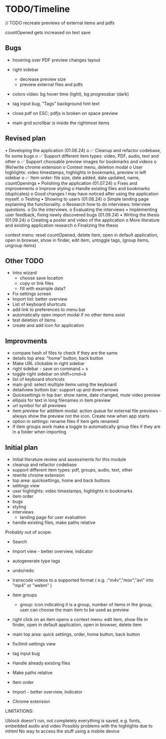 # TODO/Timeline

  // TODO recreate previews of external items and pdfs

  countOpened gets increased on text save


## Bugs
* hovering over PDF preview changes layout
* right sidebar 
    - decrease preview size
    - preview external files and pdfs
    

* colors video: bg hover time (light), bg progressbar (dark)


* tag input bug, "Tags" background hint text
* close pdf on ESC; pdfjs is broken on space preview

* main grid scrollbar is inside the rightmost items




## Revised plan
•	Developing the application (01.06.24)
    o	✅ Cleanup and refactor codebase, fix some bugs
    o	✅ Support different item types: video, PDF, audio, text and other
    o	✅ Support choosable preview images for bookmarks and videos
    o	(Re)write chrome extension
    o	Context menu, deletion modal
    o	User highlights: video timestamps, highlights in bookmarks, preview in left sidebar
    o	✅ Item order: file size, date added, date updated, name, countOpenings
•	Polishing the application (01.07.24)
    o	Fixes and improvements
    o	Improve styling
    o	Handle existing files and bookmarks (duplicates)
    o	Good changes I may have noticed after using the application myself.
    o	Testing
•	Showing to users (01.08.24)
    o	Simple landing page explaining the functionality.
    o	Research how to do interviews: Interview questions.
    o	Do the interviews.
    o	Evaluating the interviews
•	Implementing user feedback, fixing newly discovered bugs (01.09.24)
•	Writing the thesis (01.09.24)
    o	Creating a poster and video of the application
    o	More literature and existing application research
    o	Finalizing the thesis

context menu: reset countOpened, delete item, open in default application, open in browser, show in finder, edit item, untoggle tags, (group items, ungroup items)

## Other TODO
* Intro wizard
    * choose save location
    * copy or link files
    * fill with example data?
* Fix settings screen
* Import list: better overview
* List of keyboard shortcuts
* add link to preferences to menu bar
* automatically open import modal if no other items exist
* test deletion of items
* create and add icon for application

## Improvments
* compare hash of files to check if they are the same
* details top area: "home" button, back button
* Make URL clickable in right sidebar
* right sidebar - save on command + s
* toggle right sidebar on shift+cmd+b
* list of keyboard shortcuts
* main grid: select multiple items using the keyboard
* detailview bottom bar: support up and down arrows
* Quicksettings in top bar: show name, date changed, mute video preview
* ellipsis for text in long filenames in item preview
* url symbol for all previews
* item preview for additem modal: action queue for external file previews - always show the preview not the icon. Create new when app starts
* option in settings: rename files if item gets renamed
* if item groups work make a toggle to automatically group files if they are in a folder when importing


## Initial plan 
* Initial literature review and assessments for this module
* cleanup and refactor codebase
* support different item types: pdf, groups, audio, text, other
* rewrite chrome extension
* top area: quicksettings, home and back buttons
* settings view
* user highlights: video timestamps, highlights in bookmarks
* item order
* bugs
* styling
* interviews
    * landing page for user evaluation
* handle existing files, make paths relative




Probably out of scope:
* Search
* Import view - better overview, indicator
* autogenerate type tags
* undo/redo



* transcode videos to a supported format ( e.g. :"m4v","mov","avi" into "mp4" or "webm" )
* item groups
    * group: icon indicating it is a group,  number of items in the group, user can choose the main item to be used as preview

* right click on an item opens a context menu: edit item, show file in finder, open in default application, open in browser, delete item

* main top area: quick settings, order, home button, back button
* fix/limit settings view
* tag input bug
* Handle already existing files
* Make paths relative
* Item order
* Import - better overview, indicator
* Chrome extension


LIMITATIONS:

Ublock doesn't run, not completely everything is saved, e.g. fonts, embedded audio and video
Possibly problems with the highlights due to mhtml
No way to access the stuff using a mobile device
